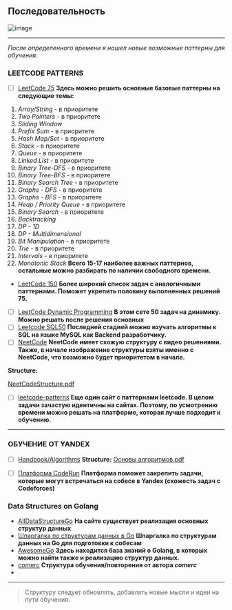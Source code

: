 ## Последовательность

![image](https://github.com/MichaelOskin/AlgorithmsPatterns/assets/139218970/407089ae-d832-4022-88be-8439c2955511)


***

*После определенного времени я нашел новые возможные паттерны для обучения:*
### LEETCODE PATTERNS

 - [ ] [LeetCode 75](https://leetcode.com/studyplan/leetcode-75/)
 **Здесь можно решить основные базовые паттерны на следующие темы:**
 1. *Array/String* - в приоритете
 2. *Two Pointers*  - в приоритете
 3. *Sliding Window*
 4. *Prefix Sum*  - в приоритете
 5. *Hash Map/Set*  - в приоритете
 6. *Stack*  - в приоритете
 7. *Queue*  - в приоритете
 8. *Linked List*  - в приоритете
 9. *Binary Tree-DFS*  - в приоритете
 10.  *Binary Tree-BFS*  - в приоритете
 11.  *Binary Search Tree*  - в приоритете
 12.  *Graphs - DFS*  - в приоритете
 13.  *Graphs - BFS*  - в приоритете
 14.  *Heap / Priority Queue*  - в приоритете
 15.  *Binary Search*  - в приоритете
 16.  *Backtracking*
 17.  *DP - 1D*
 18.  *DP - Multidimensional*
 19.  *Bit Manipulation*  - в приоритете
 20.  *Trie*  - в приоритете
 21.  *Intervals*  - в приоритете
 22.  *Monotonic Stack*
**Всего 15-17 наиболее важных паттернов, остальные можно разбирать по наличии свободного времени.**
* [LeetCode 150](https://leetcode.com/studyplan/top-interview-150/)
**Более широкий список задач с аналогичными паттернами. Поможет укрепить половину выполненных решений 75.**
 - [ ] [LeetCode Dynamic Programming](https://leetcode.com/studyplan/dynamic-programming/)
**В этом сете 50 задач на динамику. Можно решать после решения основных**
 - [ ] [Leetcode SQL50](https://leetcode.com/studyplan/top-sql-50/) 
**Последней стадией можно изучать алгоритмы к SQL на языке MySQL как Backend разработчику.**
 - [ ] [NeetCode](https://neetcode.io/practice)
 **NeetCode имеет схожую структуру с видео решениями. Также, в начале изображение структуры взяты именно с NeetCode, что возможно будет приоритетом в начале.**
 
 **Structure:**
 
[NeetCodeStructure.pdf](https://github.com/MichaelOskin/AlgorithmsPatterns/files/12360908/NeetCodeStructure.pdf)


 - [ ] [leetcode-patterns](https://seanprashad.com/leetcode-patterns/)
 **Еще один сайт с паттернами leetcode. В целом задачи зачастую идентичны на сайтах. Поэтому, по усмотрению времени можно решать на платформе, которая лучше подходит к обучению.**
***
### ОБУЧЕНИЕ ОТ YANDEX 

 - [ ]  [Handbook/Algorithms](https://academy.yandex.ru/handbook/algorithms)
**Structure:**
[Основы алгоритмов.pdf](https://github.com/MichaelOskin/AlgorithmsPatterns/files/12360915/default.pdf)

 - [ ] [Платформа CodeRun](https://coderun.yandex.ru/catalog)
**Платформа поможет закрепить задачи, которые могут встречаться на собесе в Yandex (схожесть задач с Codeforces)**

### Data Structures on Golang
 * [AllDataStructureGo](https://golangbyexample.com/all-data-structures-golang/)
 **На сайте существует реализация основных структур данных**
 * [Шпаргалка по структурам данных в Go](https://habr.com/ru/articles/456194/)
 **Шпаргалка по структурам данных на Go для подготовки к собесам**
 * [AwesomeGo](https://github.com/avelino/awesome-go#data-structures)
 **Здесь находится база знаний о Golang, в которых можно найти также и реализацию структур данных.**
 * [comerc](https://github.com/comerc/yandex)
 **Структура обучения/повторения от автора *comerc***
 * 
* * *
>Структуру следует обновлять, добавлять новые мысли и идеи на пути обучения.


